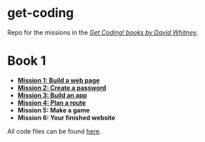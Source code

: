 # get-coding
Repo for the missions in the [*Get Coding! books by David Whitney*](https://getcodingkids.com/).

# Book 1

* [**Mission 1: Build a web page**](https://jellypuff.github.io/get-coding/Coding/Mission1.html)
* [**Mission 2: Create a password**](https://jellypuff.github.io/get-coding/Coding/Mission2.html)
* [**Mission 3: Build an app**](https://jellypuff.github.io/get-coding/Coding/Mission3.html)
* [**Mission 4: Plan a route**](https://jellypuff.github.io/get-coding/Coding/Mission4.html)
* **Mission 5: Make a game**
* **Mission 6: Your finished website**

All code files can be found [here](https://github.com/jellypuff/get-coding/tree/main/Coding).
